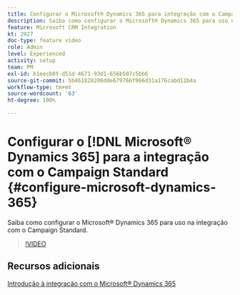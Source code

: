 ```yaml
---
title: Configurar o Microsoft® Dynamics 365 para integração com o Campaign Standard
description: Saiba como configurar o Microsoft® Dynamics 365 para uso na integração com o Campaign Standard.
feature: Microsoft CRM Integration
kt: 2927
doc-type: feature video
role: Admin
level: Experienced
activity: setup
team: PM
exl-id: b1eecb0f-d51d-4671-93d1-656b507c5bb6
source-git-commit: 5b461828208dde679766f966d31a176cabd11b4a
workflow-type: tm+mt
source-wordcount: '63'
ht-degree: 100%

---
```


# Configurar o [!DNL Microsoft® Dynamics 365] para a integração com o Campaign Standard {#configure-microsoft-dynamics-365}

Saiba como configurar o Microsoft® Dynamics 365 para uso na integração com o Campaign Standard.

>[!VIDEO](https://video.tv.adobe.com/v/27637?quality=12)

## Recursos adicionais

[Introdução à integração com o Microsoft® Dynamics 365](https://experienceleague.adobe.com/docs/campaign-standard/using/integrating-with-adobe-cloud/campaign-and-microsoft-dynamics-365/d365-acs-get-started.html?lang=pt-BR)
